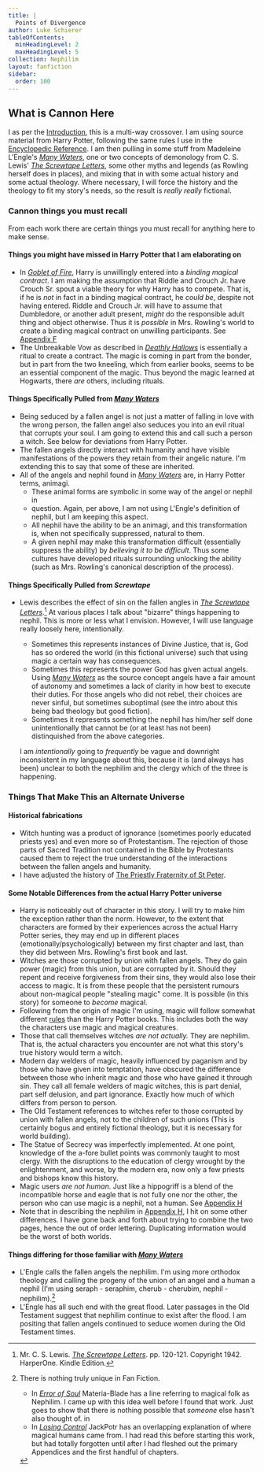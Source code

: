 ```yaml
---
title: |
  Points of Divergence
author: Luke Schierer
tableOfContents:
  minHeadingLevel: 2
  maxHeadingLevel: 5
collection: Nephilim
layout: fanfiction
sidebar:
  order: 100
---
```


## What is Cannon Here

I as per the [Introduction], this is a multi-way crossover. I am using
source material from Harry Potter, following the same rules I use in
the [Encyclopedic Reference].  I am then pulling in some stuff from
Madeleine L’Engle's _[Many Waters][MW]_, one or two concepts of demonology
from C. S. Lewis' _[The Screwtape Letters][TSL]_, some other myths and legends
(as Rowling herself does in places), and mixing that in with some actual history
and some actual theology.  Where necessary, I will force the history and the
theology to fit my story's needs, so the result is *really really* fictional.

### Cannon things you must recall

From each work there are certain things you must recall for anything here
to make sense.

#### Things you might have missed in Harry Potter that I am elaborating on

* In _[Goblet of Fire][]_, Harry is unwillingly entered into a *binding magical
  contract*.  I am making the assumption that Riddle and Crouch Jr. have Crouch
  Sr. spout a viable theory for why Harry has to compete.  That is, if he is
  *not* in fact in a binding magical contract, he *could be*, despite not
  having entered.  Riddle and Crouch Jr. will have to assume that Dumbledore,
  or another adult present, *might* do the responsible adult thing and object
  otherwise.  Thus it is *possible* in Mrs. Rowling's world to create a binding
  magical contract on unwilling participants.  See [Appendix F][AF]
* The Unbreakable Vow as described in _[Deathly Hallows][]_ is essentially a
  ritual to create a contract.  The magic is coming in part from the bonder, but
  in part from the two kneeling, which from earlier books, seems to be an
  essential component of the magic.  Thus beyond the magic learned at Hogwarts,
  there *are* others, including rituals.

[AF]: <../appendix_f>

[Goblet of Fire]: <https://www.goodreads.com/book/show/6.Harry_Potter_and_the_Goblet_of_Fire>

[Deathly Hallows]: <https://www.goodreads.com/book/show/136251.Harry_Potter_and_the_Deathly_Hallows>

#### Things Specifically Pulled from _[Many Waters][MW]_

* Being seduced by a fallen angel is not just a matter of falling in love with
  the wrong person, the fallen angel also seduces you into an evil ritual that
  corrupts your soul. I am going to extend this and call such a person a witch.
  See below for deviations from Harry Potter.
* The fallen angels directly interact with humanity and have visible
  manifestations of the powers they retain from their angelic nature.  I'm
  extending this to say that some of these are inherited.
* All of the angels and nephil found in _[Many Waters][MW]_ are, in Harry Potter
  terms, animagi.
  * These animal forms are symbolic in some way of the angel or nephil in
  * question.  Again, per above, I am not using L'Engle's definition of nephil,
    but I am keeping this aspect.
  * All nephil have the ability to be an animagi, and this transformation is,
    when not specifically suppressed, natural to them.
  * A given nephil may make this transformation difficult (essentially suppress
	the ability) by *believing it to be difficult*.  Thus some cultures have
	developed rituals surrounding unlocking the ability (such as Mrs. Rowling's
	canonical description of the process).

#### Things Specifically Pulled from _Screwtape_

* Lewis describes the effect of sin on the fallen angles in _[The Screwtape
  Letters][TSL2]_.[^210408-1]  At various places I talk about "bizarre" things
  happening to nephil.  This is more or less what I envision.  However, I will
  use language really loosely here, intentionally.
  * Sometimes this represents instances of Divine Justice, that is, God has so
    ordered the world (in this fictional universe) such that using magic a
    certain way has consequences.
  * Sometimes this represents the power God has given actual angels.  Using
    _[Many Waters][MW]_ as the source concept angels have a fair amount of
    autonomy and sometimes a lack of clarity in how best to execute their
    duties.  For those angels who did not rebel, their choices are never
    sinful, but sometimes suboptimal (see the intro about this being bad
    theology but good fiction).
  * Sometimes it represents something the nephil has him/her self done
    unintentionally that cannot be (or at least has not been) distinquished
    from the above categories.

  I am *intentionally* going to *frequently* be vague and downright
  inconsistent in my language about this, because it is (and always has been)
  unclear to both the nephilim and the clergy which of the three is happening.

### Things That Make This an Alternate Universe

#### Historical fabrications

* Witch hunting was a product of ignorance (sometimes poorly educated priests
  yes) and even more so of Protestantism.  The rejection of those parts of
  Sacred Tradition not contained in the Bible by Protestants caused them to
  reject the true understanding of the interactions between the fallen angels
  and humanity.
* I have adjusted the history of [The Priestly Fraternity of St Peter][FSSP].

#### Some Notable Differences from the actual Harry Potter universe

* Harry is noticeably out of character in this story.  I will try to make him
  the exception rather than the norm.  However, to the extent that characters
  are formed by their experiences across the actual Harry Potter series, they
  may end up in different places (emotionally/psychologically) between my first
  chapter and last, than they did between Mrs. Rowling's first book and last.
* Witches are those corrupted by union with fallen angels.  They do gain power
  (magic) from this union, but are corrupted by it.  Should they repent and
  receive forgiveness from their sins, they would also lose their access to
  magic.  It is from these people that the persistent rumours about non-magical
  people "stealing magic" come.  It is possible (in this story) for someone to
  *become* magical.
* Following from the origin of magic I'm using, magic will follow somewhat
  different [rules][ab] than the Harry Potter books. This includes both the
  way the characters use magic and magical creatures.
* Those that call themselves witches *are not actually.*  They are nephilim.
  That is, the actual characters you encounter are not what this story's true
  history would term a witch.
* Modern day welders of magic, heavily influenced by paganism and by those who
  have given into temptation, have obscured the difference between those who
  inherit magic and those who have gained it through sin. They call all female
  welders of magic witches, this is part denial, part self delusion, and part
  ignorance. Exactly how much of which differs from person to person.
* The Old Testament references to witches refer to those corrupted by union with
  fallen angels, not to the children of such unions (This is certainly bogus and
  entirely fictional theology, but it is necessary for world building).
* The Statue of Secrecy was imperfectly implemented.  At one point, knowledge of
  the a-fore bullet points was commonly taught to most clergy.  With the
  disruptions to the education of clergy wrought by the enlightenment, and
  worse, by the modern era, now only a few priests and bishops know this
  history.
* Magic users *are not human.*  Just like a hippogriff is a blend of the
  incompatible horse and eagle that is not fully one nor the other, the person
  who can use magic is a nephil, not a human.  See [Appendix H][ah]
* Note that in describing the nephilim in [Appendix H][ah], I hit on some other
  differences.  I have gone back and forth about trying to combine the two pages,
  hence the out of order lettering.  Duplicating information would be the worst
  of both worlds.

#### Things differing for those familiar with _[Many Waters][MW]_

* L'Engle calls the fallen angels the nephilim.  I'm using more orthodox
  theology and calling the progeny of the union of an angel and a human a nephil
  (I'm using seraph - seraphim, cherub - cherubim, nephil -
  nephilim).[^211201-1]
* L'Engle has all such end with the great flood.  Later passages in the Old
  Testament suggest that nephilim continue to exist after the flood.  I am
  positing that fallen angels continued to seduce women during the Old Testament
  times.

[ab]: <../../appendices/appendix_b>

[af]: <../../appendices/appendix_f>

[ah]: <../../appendices/appendix_h>

[FWoaO1]: <https://archiveofourown.org/works/28507302>

[MW]: <https://en.wikipedia.org/wiki/Many_Waters>

[MW2]: <https://en.wikipedia.org/wiki/Many_Waters>

[MW3]: <https://en.wikipedia.org/wiki/Many_Waters>

[TSL]: <https://archive.org/details/in.ernet.dli.2015.86985>

[TSL2]: <https://archive.org/details/in.ernet.dli.2015.86985>

[TSL3]: <https://archive.org/details/in.ernet.dli.2015.86985>

[Introduction]: <../../introduction>

[Encyclopedic Reference]: </Harrypedia/>

[FSSP]: <../FSSP/>

[^211201-1]: There is nothing truly unique in Fan Fiction.
    * In _[Error of Soul](https://www.fanfiction.net/s/8490518)_
      Materia-Blade has a line referring to magical folk as Nephilim.  I came up
      with this idea well before I found that work.  Just goes to show that there
      is nothing possible that *someone* else hasn't also thought of. in
    * In _[Losing Control](https://www.fanfiction.net/s/9157305)_
      JackPotr has an overlapping explanation of where magical humans came
      from.  I had read this before starting this work, but had totally
      forgotten until after I had fleshed out the primary Appendices and the
      first handful of chapters.

[^210408-1]: Mr. C. S. Lewis. _[The Screwtape Letters][TSL3]_. pp. 120-121.
  Copyright 1942. HarperOne. Kindle Edition.

[^220628-1]: Mrs. J. K. Rowling. _[Short Stories from Hogwarts of Heroism, Hardship and Dangerous Hobbies](https://www.goodreads.com/book/show/31538635-short-stories-from-hogwarts-of-heroism-hardship-and-dangerous-hobbies)_
    p. 20-22. © 2016 Pottermore Publishing. American Kindle Edition.

[^220628-2]: Mrs. J. K. Rowling. _[Uagadou](https://www.rowlingindex.org/work/pmuag/)_
    [The J.K. Rowling Index](https://www.rowlingindex.org/).  Publication Date: 2016-01-31. Last Viewed: 2022-06-28.
